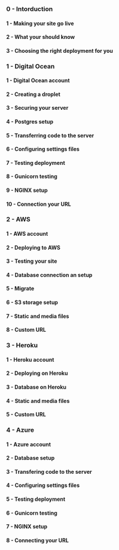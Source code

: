 ### 0 - Intorduction
#### 1 - Making your site go live
#### 2 - What your should know
#### 3 - Choosing the right deployment for you

### 1 - Digital Ocean
#### 1 - Digital Ocean account
#### 2 - Creating a droplet
#### 3 - Securing your server
#### 4 - Postgres setup
#### 5 - Transferring code to the server
#### 6 - Configuring settings files
#### 7 - Testing deployment
#### 8 - Gunicorn testing
#### 9 - NGINX setup
#### 10 - Connection your URL

### 2 - AWS
#### 1 - AWS account
#### 2 - Deploying to AWS
#### 3 - Testing your site
#### 4 - Database connection an setup
#### 5 - Migrate
#### 6 - S3 storage setup
#### 7 - Static and media files
#### 8 - Custom URL

### 3 - Heroku
#### 1 - Heroku account
#### 2 - Deploying on Heroku
#### 3 - Database on Heroku
#### 4 - Static and media files
#### 5 - Custom URL

### 4 - Azure
#### 1 - Azure account
#### 2 - Database setup
#### 3 - Transfering code to the server
#### 4 - Configuring settings files
#### 5 - Testing deployment
#### 6 - Gunicorn testing
#### 7 - NGINX setup
#### 8 - Connecting your URL
